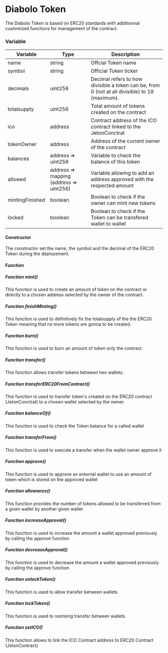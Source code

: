 # Diabolo Token

The Diabolo Token is based on ERC20 standards with additionnal customized functions for management of the contract.


### Variable

| Variable | Type | Description |
| ------ | ------ | ------ |
| name | string | Offcial Token name
| symbol | string | Official Token ticker
| decimals | uint256 |Decimal refers to how divisible a token can be, from 0 (not at all divisible) to 18 (maximum).
| totalsupply | uint256 | Total amount of tokens created on the contract
| ico | address | Contract address of the ICO contract linked to the JetonConctrat
| tokenOwner | address | Address of the current owner of the contract
| balances | address => uint256 | Variable to check the balance of this token
| allowed | address => mapping (address => uint256) | Variable allowing to add an address approved with the respected amount
| mintingFinished| boolean | Boolean to check if the owner can mint new tokens
| locked | boolean | Boolean to check if the Token can be transfered wallet to wallet

#### Constructor
The constructor set the name, the symbol and the decimal of the ERC20 Token during the deployement.

#### Function

##### Function mint()
This function is used to create an amount of token on the contract or directly to a chosen address selected by the owner of the contract.

##### Function finishMinting()
This function is used to definitively fix the totalsupply of the the ERC20 Token meaning that no more tokens are gonna to be created.

##### Function burn()
This function is used to burn an amount of token only the contract.

##### Function transfer()
This function allows transfer tokens between two wallets.

##### Function transferERC20FromContract()
This function is used to transfer token's created on the ERC20 contract (JetonConctrat) to a chosen wallet selected by the owner.

##### Function balanceOf()
This function is used to check the Token balance for a called wallet

##### Function transferFrom()
This function is used to execute a transfer when the wallet owner approve it

##### Function approve()
This function is used to approve an external wallet to use an amount of token which is stored on the approved wallet

##### Function allowance()
This function provides the number of tokens allowed to be transferred from a given wallet by another given wallet

##### Function increaseApproval()
This function is used to increase the amount a wallet approved previously by calling the approve function

##### Function decreaseApproval()
This function is used to decrease the amount a wallet approved previously by calling the approve function

##### Function unlockToken()
This function is used to allow transfer between wallets

##### Function lockToken()
This function is used to restreing transfer between wallets

##### Function setICO()
This function allows to link the ICO Contract address to ERC20 Contract (JetonContract)
